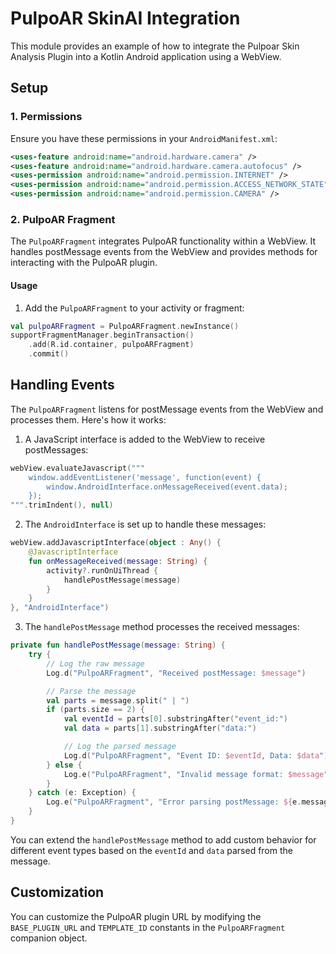# PulpoAR SkinAI Integration

This module provides an example of how to integrate the Pulpoar Skin Analysis Plugin into a Kotlin Android application using a WebView.

## Setup

### 1. Permissions

Ensure you have these permissions in your `AndroidManifest.xml`:

```xml
<uses-feature android:name="android.hardware.camera" />
<uses-feature android:name="android.hardware.camera.autofocus" />
<uses-permission android:name="android.permission.INTERNET" />
<uses-permission android:name="android.permission.ACCESS_NETWORK_STATE" />
<uses-permission android:name="android.permission.CAMERA" />
```

### 2. PulpoAR Fragment

The `PulpoARFragment` integrates PulpoAR functionality within a WebView. It handles postMessage events from the WebView and provides methods for interacting with the PulpoAR plugin.

#### Usage

1. Add the `PulpoARFragment` to your activity or fragment:

```kotlin
val pulpoARFragment = PulpoARFragment.newInstance()
supportFragmentManager.beginTransaction()
    .add(R.id.container, pulpoARFragment)
    .commit()
```

## Handling Events

The `PulpoARFragment` listens for postMessage events from the WebView and processes them. Here's how it works:

1. A JavaScript interface is added to the WebView to receive postMessages:

```kotlin
webView.evaluateJavascript("""
    window.addEventListener('message', function(event) {
        window.AndroidInterface.onMessageReceived(event.data);
    });
""".trimIndent(), null)
```

2. The `AndroidInterface` is set up to handle these messages:

```kotlin
webView.addJavascriptInterface(object : Any() {
    @JavascriptInterface
    fun onMessageReceived(message: String) {
        activity?.runOnUiThread {
            handlePostMessage(message)
        }
    }
}, "AndroidInterface")
```

3. The `handlePostMessage` method processes the received messages:

```kotlin
private fun handlePostMessage(message: String) {
    try {
        // Log the raw message
        Log.d("PulpoARFragment", "Received postMessage: $message")

        // Parse the message
        val parts = message.split(" | ")
        if (parts.size == 2) {
            val eventId = parts[0].substringAfter("event_id:")
            val data = parts[1].substringAfter("data:")

            // Log the parsed message
            Log.d("PulpoARFragment", "Event ID: $eventId, Data: $data")
        } else {
            Log.e("PulpoARFragment", "Invalid message format: $message")
        }
    } catch (e: Exception) {
        Log.e("PulpoARFragment", "Error parsing postMessage: ${e.message}")
    }
}
```

You can extend the `handlePostMessage` method to add custom behavior for different event types based on the `eventId` and `data` parsed from the message.

## Customization

You can customize the PulpoAR plugin URL by modifying the `BASE_PLUGIN_URL` and `TEMPLATE_ID` constants in the `PulpoARFragment` companion object.

